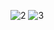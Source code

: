 ![2](https://user-images.githubusercontent.com/80202909/131863497-66b48368-f91b-4476-b792-adf7f77c7abc.png)
![3](https://user-images.githubusercontent.com/80202909/131863500-569cea57-516e-4cce-b189-43dbc16fa236.png)
